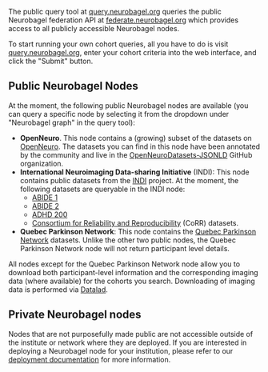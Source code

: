 The public query tool at [query.neurobagel.org](https://query.neurobagel.org)
queries the public Neurobagel federation API at [federate.neurobagel.org](https://federate.neurobagel.org)
which provides access to all publicly accessible Neurobagel nodes.

To start running your own cohort queries, 
all you have to do is visit [query.neurobagel.org](https://query.neurobagel.org),
enter your cohort criteria into the web interface, and click the "Submit" button.

## Public Neurobagel Nodes

At the moment, the following public Neurobagel nodes are available 
(you can query a specific node by selecting it from the dropdown under "Neurobagel graph" in the query tool):

- **OpenNeuro**. This node contains a (growing) subset of the datasets on [OpenNeuro](https://openneuro.org/).
  The datasets you can find in this node have been annotated by the community and live in the
  [OpenNeuroDatasets-JSONLD](https://github.com/OpenNeuroDatasets-jsonld) GitHub organization.
- **International Neuroimaging Data-sharing Initiative** (INDI): This node contains public datasets from the [INDI](https://fcon_1000.projects.nitrc.org/) project.
  At the moment, the following datasets are queryable in the INDI node:
    - [ABIDE 1](https://fcon_1000.projects.nitrc.org/indi/abide/abide_I.html)
    - [ABIDE 2](https://fcon_1000.projects.nitrc.org/indi/abide/abide_II.html)
    - [ADHD 200](https://fcon_1000.projects.nitrc.org/indi/adhd200/)
    - [Consortium for Reliability and Reproducibility](https://fcon_1000.projects.nitrc.org/indi/CoRR/html/) (CoRR) datasets.
- **Quebec Parkinson Network**: This node contains the [Quebec Parkinson Network](https://rpq-qpn.ca/en/home/) datasets.
  Unlike the other two public nodes, the Quebec Parkinson Network node will not return participant level details.

All nodes except for the Quebec Parkinson Network node allow you to download both participant-level information
and the corresponding imaging data (where available) for the cohorts you search. 
Downloading of imaging data is performed via [Datalad](https://www.datalad.org/).

## Private Neurobagel nodes

Nodes that are not purposefully made public are not accessible 
outside of the institute or network where they are deployed.
If you are interested in deploying a Neurobagel node for your institution,
please refer to our [deployment documentation](./getting_started.md) for more information.